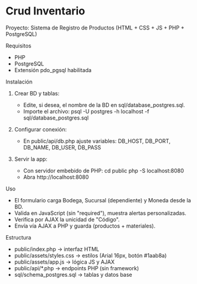 # Crud Inventario

Proyecto: Sistema de Registro de Productos (HTML + CSS + JS + PHP + PostgreSQL)

Requisitos
- PHP
- PostgreSQL
- Extensión pdo_pgsql habilitada

Instalación
1) Crear BD y tablas:
   - Edite, si desea, el nombre de la BD en sql/database_postgres.sql.
   - Importe el archivo:
     psql -U postgres -h localhost -f sql/database_postgres.sql

2) Configurar conexión:
   - En public/api/db.php ajuste variables:
     DB_HOST, DB_PORT, DB_NAME, DB_USER, DB_PASS

3) Servir la app:
   - Con servidor embebido de PHP:
     cd public
     php -S localhost:8080
   - Abra http://localhost:8080

Uso
- El formulario carga Bodega, Sucursal (dependiente) y Moneda desde la BD.
- Valida en JavaScript (sin "required"), muestra alertas personalizadas.
- Verifica por AJAX la unicidad de "Código".
- Envía vía AJAX a PHP y guarda (productos + materiales).

Estructura
- public/index.php          -> interfaz HTML
- public/assets/styles.css  -> estilos (Arial 16px, botón #1aab8a)
- public/assets/app.js      -> lógica JS y AJAX
- public/api/*.php          -> endpoints PHP (sin framework)
- sql/schema_postgres.sql   -> tablas y datos base

